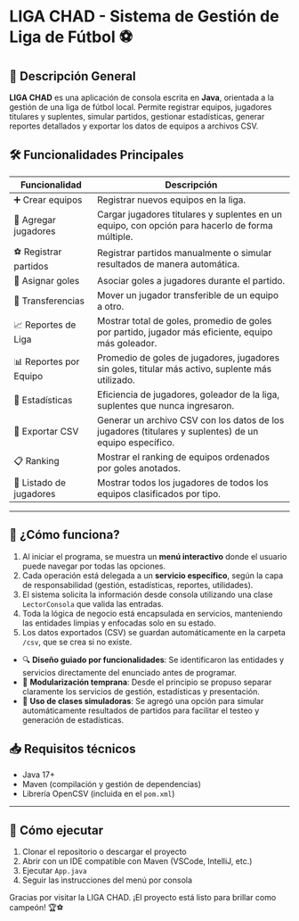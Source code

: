 # LIGA CHAD - Sistema de Gestión de Liga de Fútbol ⚽

## 📌 Descripción General
**LIGA CHAD** es una aplicación de consola escrita en **Java**, orientada a la gestión de una liga de fútbol local. Permite registrar equipos, jugadores titulares y suplentes, simular partidos, gestionar estadísticas, generar reportes detallados y exportar los datos de equipos a archivos CSV.

## 🛠️ Funcionalidades Principales

| Funcionalidad | Descripción |
|---------------|-------------|
| ➕ Crear equipos | Registrar nuevos equipos en la liga. |
| 👥 Agregar jugadores | Cargar jugadores titulares y suplentes en un equipo, con opción para hacerlo de forma múltiple. |
| ⚽ Registrar partidos | Registrar partidos manualmente o simular resultados de manera automática. |
| 🎯 Asignar goles | Asociar goles a jugadores durante el partido. |
| 🔁 Transferencias | Mover un jugador transferible de un equipo a otro. |
| 📈 Reportes de Liga | Mostrar total de goles, promedio de goles por partido, jugador más eficiente, equipo más goleador. |
| 📊 Reportes por Equipo | Promedio de goles de jugadores, jugadores sin goles, titular más activo, suplente más utilizado. |
| 🧠 Estadísticas | Eficiencia de jugadores, goleador de la liga, suplentes que nunca ingresaron. |
| 📂 Exportar CSV | Generar un archivo CSV con los datos de los jugadores (titulares y suplentes) de un equipo específico. |
| 📋 Ranking | Mostrar el ranking de equipos ordenados por goles anotados. |
| 👀 Listado de jugadores | Mostrar todos los jugadores de todos los equipos clasificados por tipo. |

---

## 🚀 ¿Cómo funciona?

1. Al iniciar el programa, se muestra un **menú interactivo** donde el usuario puede navegar por todas las opciones.
2. Cada operación está delegada a un **servicio específico**, según la capa de responsabilidad (gestión, estadísticas, reportes, utilidades).
3. El sistema solicita la información desde consola utilizando una clase `LectorConsola` que valida las entradas.
4. Toda la lógica de negocio está encapsulada en servicios, manteniendo las entidades limpias y enfocadas solo en su estado.
5. Los datos exportados (CSV) se guardan automáticamente en la carpeta `/csv`, que se crea si no existe.


- 🔍 **Diseño guiado por funcionalidades**: Se identificaron las entidades y servicios directamente del enunciado antes de programar.
- 🧩 **Modularización temprana**: Desde el principio se propuso separar claramente los servicios de gestión, estadísticas y presentación.
- 🧪 **Uso de clases simuladoras**: Se agregó una opción para simular automáticamente resultados de partidos para facilitar el testeo y generación de estadísticas.


## 📥 Requisitos técnicos
- Java 17+
- Maven (compilación y gestión de dependencias)
- Librería OpenCSV (incluida en el `pom.xml`)

---

## 📌 Cómo ejecutar

1. Clonar el repositorio o descargar el proyecto
2. Abrir con un IDE compatible con Maven (VSCode, IntelliJ, etc.)
3. Ejecutar `App.java`
4. Seguir las instrucciones del menú por consola

Gracias por visitar la LIGA CHAD. ¡El proyecto está listo para brillar como campeón! 🏆⚽
